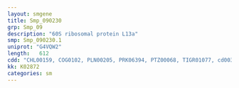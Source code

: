 ```yaml
---
layout: smgene
title: Smp_090230
grp: Smp_09
description: "60S ribosomal protein L13a"
smp: Smp_090230.1
uniprot: "G4VQW2"
length:   612
cdd: "CHL00159, COG0102, PLN00205, PRK06394, PTZ00068, TIGR01077, cd00392, cl00333, pfam00572"
kk: K02872
categories: sm
---
```

